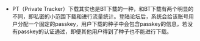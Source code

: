 - PT（Private Tracker）下载其实也是BT下载的一种，和BT下载有两个明显的不同，即私密的小范围下载和进行流量统计。登陆论坛后，系统会给该账号用户分配一个固定的passkey，用户下载的种子中会包含passkey的信息，若没有passkey的认证通过，即便其他用户得到了种子也不能进行下载。